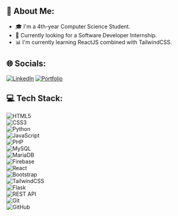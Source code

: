 ## 🚀 About Me:
- 🎓 I'm a 4th-year Computer Science Student.
- 💼 Currently looking for a Software Developer Internship.
- 📊 I'm currently learning ReactJS combined with TailwindCSS.

## 🌐 Socials:
[![LinkedIn](https://img.shields.io/badge/LinkedIn-%230077B5.svg?&logo=linkedin&logoColor=white)](https://www.linkedin.com/in/jpmaradev/)
[![Portfolio](https://img.shields.io/badge/Portfolio-%2300aaff.svg?&logo=portfolio&logoColor=white)](https://personal-portfolio-orcin-two.vercel.app)

## 💻 Tech Stack:
![HTML5](https://img.shields.io/badge/HTML5-%23E34F26.svg?&logo=html5&logoColor=white)  
![CSS3](https://img.shields.io/badge/CSS3-%231572B6.svg?&logo=css3&logoColor=white)  
![Python](https://img.shields.io/badge/Python-%2314354C.svg?&logo=python&logoColor=white)  
![JavaScript](https://img.shields.io/badge/JavaScript-%23F7DF1E.svg?&logo=javascript&logoColor=white)  
![PHP](https://img.shields.io/badge/PHP-%23777BB4.svg?&logo=php&logoColor=white)  
![MySQL](https://img.shields.io/badge/MySQL-%2300f.svg?&logo=mysql&logoColor=white)  
![MariaDB](https://img.shields.io/badge/MariaDB-%234c76a8.svg?&logo=mariadb&logoColor=white)  
![Firebase](https://img.shields.io/badge/Firebase-%23FFCA28.svg?&logo=firebase&logoColor=white)  
![React](https://img.shields.io/badge/React-%2300D8FF.svg?&logo=react&logoColor=white)  
![Bootstrap](https://img.shields.io/badge/Bootstrap-%2371d8d8.svg?&logo=bootstrap&logoColor=white)  
![TailwindCSS](https://img.shields.io/badge/TailwindCSS-%2338B2AC.svg?&logo=tailwindcss&logoColor=white)  
![Flask](https://img.shields.io/badge/Flask-%23000.svg?&logo=flask&logoColor=white)  
![REST API](https://img.shields.io/badge/REST%20API-%23000000.svg?&logo=api&logoColor=white)  
![Git](https://img.shields.io/badge/Git-%23F05032.svg?&logo=git&logoColor=white)  
![GitHub](https://img.shields.io/badge/GitHub-%23121011.svg?&logo=github&logoColor=white)

